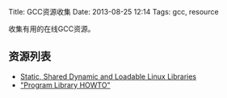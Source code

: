 Title: GCC资源收集
Date: 2013-08-25 12:14
Tags: gcc, resource


收集有用的在线GCC资源。

## 资源列表

*  [Static, Shared Dynamic and Loadable Linux Libraries](http://www.yolinux.com/TUTORIALS/LibraryArchives-StaticAndDynamic.html)
*  ["Program Library HOWTO"](http://tldp.org/HOWTO/Program-Library-HOWTO/)

